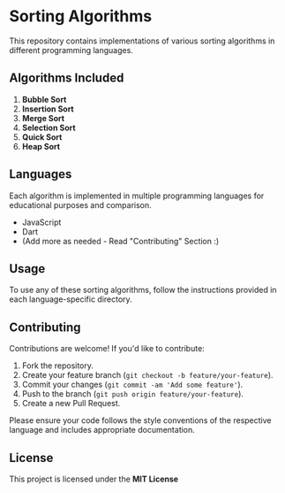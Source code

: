 # Sorting Algorithms

This repository contains implementations of various sorting algorithms in different programming languages.

## Algorithms Included

1. **Bubble Sort**
2. **Insertion Sort**
3. **Merge Sort**
4. **Selection Sort**
5. **Quick Sort**
6. **Heap Sort**

## Languages

Each algorithm is implemented in multiple programming languages for educational purposes and comparison.


- JavaScript
- Dart
- (Add more as needed - Read "Contributing" Section :)

## Usage

To use any of these sorting algorithms, follow the instructions provided in each language-specific directory.

## Contributing

Contributions are welcome! If you'd like to contribute:

1. Fork the repository.
2. Create your feature branch (`git checkout -b feature/your-feature`).
3. Commit your changes (`git commit -am 'Add some feature'`).
4. Push to the branch (`git push origin feature/your-feature`).
5. Create a new Pull Request.

Please ensure your code follows the style conventions of the respective language and includes appropriate documentation.

## License

This project is licensed under the **MIT License**


